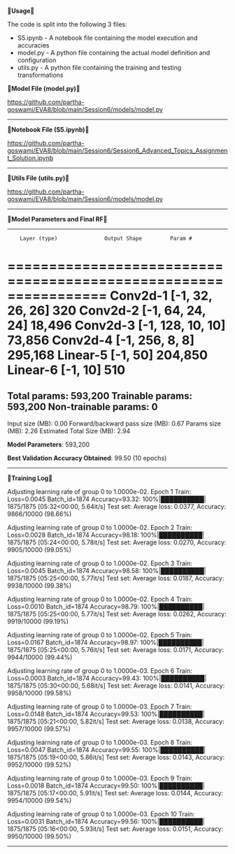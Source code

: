 &#x1F537;**Usage**&#x1F537;

The code is split into the following 3 files:

* S5.ipynb - A notebook file containing the model execution and accuracies
* model.py - A python file containing the actual model definition and configuration
* utils.py - A python file containing the training and testing transformations



&#x1F537;**Model File (model.py)**&#x1F537;


https://github.com/partha-goswami/EVA8/blob/main/Session6/models/model.py

---------------------------------------------------------------------------------------------------------------------------------------------------------------------

&#x1F537;**Notebook File (S5.ipynb)**&#x1F537;


https://github.com/partha-goswami/EVA8/blob/main/Session6/Session6_Advanced_Topics_Assignment_Solution.ipynb

---------------------------------------------------------------------------------------------------------------------------------------------------------------------

&#x1F537;**Utils File (utils.py)**&#x1F537;


https://github.com/partha-goswami/EVA8/blob/main/Session6/models/model.py

---------------------------------------------------------------------------------------------------------------------------------------------------------------------

&#x1F537;**Model Parameters and Final RF**&#x1F537;

----------------------------------------------------------------
        Layer (type)               Output Shape         Param #
================================================================
            Conv2d-1           [-1, 32, 26, 26]             320
            Conv2d-2           [-1, 64, 24, 24]          18,496
            Conv2d-3          [-1, 128, 10, 10]          73,856
            Conv2d-4            [-1, 256, 8, 8]         295,168
            Linear-5                   [-1, 50]         204,850
            Linear-6                   [-1, 10]             510
================================================================
Total params: 593,200
Trainable params: 593,200
Non-trainable params: 0
----------------------------------------------------------------
Input size (MB): 0.00
Forward/backward pass size (MB): 0.67
Params size (MB): 2.26
Estimated Total Size (MB): 2.94

**Model Parameters**: 593,200

**Best Validation Accuracy Obtained**: 99.50 (10 epochs)

---------------------------------------------------------------------------------------------------------------------------------------------------------------------

&#x1F537;**Training Log**&#x1F537;

Adjusting learning rate of group 0 to 1.0000e-02.
Epoch 1
Train: Loss=0.0045 Batch_id=1874 Accuracy=93.32: 100%|██████████| 1875/1875 [05:32<00:00,  5.64it/s]
Test set: Average loss: 0.0377, Accuracy: 9866/10000 (98.66%)

Adjusting learning rate of group 0 to 1.0000e-02.
Epoch 2
Train: Loss=0.0028 Batch_id=1874 Accuracy=98.18: 100%|██████████| 1875/1875 [05:24<00:00,  5.78it/s]
Test set: Average loss: 0.0270, Accuracy: 9905/10000 (99.05%)

Adjusting learning rate of group 0 to 1.0000e-02.
Epoch 3
Train: Loss=0.0045 Batch_id=1874 Accuracy=98.58: 100%|██████████| 1875/1875 [05:25<00:00,  5.77it/s]
Test set: Average loss: 0.0187, Accuracy: 9938/10000 (99.38%)

Adjusting learning rate of group 0 to 1.0000e-02.
Epoch 4
Train: Loss=0.0010 Batch_id=1874 Accuracy=98.79: 100%|██████████| 1875/1875 [05:25<00:00,  5.77it/s]
Test set: Average loss: 0.0262, Accuracy: 9919/10000 (99.19%)

Adjusting learning rate of group 0 to 1.0000e-02.
Epoch 5
Train: Loss=0.0167 Batch_id=1874 Accuracy=98.97: 100%|██████████| 1875/1875 [05:25<00:00,  5.76it/s]
Test set: Average loss: 0.0171, Accuracy: 9944/10000 (99.44%)

Adjusting learning rate of group 0 to 1.0000e-03.
Epoch 6
Train: Loss=0.0003 Batch_id=1874 Accuracy=99.43: 100%|██████████| 1875/1875 [05:30<00:00,  5.68it/s]
Test set: Average loss: 0.0141, Accuracy: 9958/10000 (99.58%)

Adjusting learning rate of group 0 to 1.0000e-03.
Epoch 7
Train: Loss=0.0148 Batch_id=1874 Accuracy=99.53: 100%|██████████| 1875/1875 [05:21<00:00,  5.82it/s]
Test set: Average loss: 0.0138, Accuracy: 9957/10000 (99.57%)

Adjusting learning rate of group 0 to 1.0000e-03.
Epoch 8
Train: Loss=0.0047 Batch_id=1874 Accuracy=99.55: 100%|██████████| 1875/1875 [05:19<00:00,  5.86it/s]
Test set: Average loss: 0.0143, Accuracy: 9952/10000 (99.52%)

Adjusting learning rate of group 0 to 1.0000e-03.
Epoch 9
Train: Loss=0.0018 Batch_id=1874 Accuracy=99.50: 100%|██████████| 1875/1875 [05:17<00:00,  5.91it/s]
Test set: Average loss: 0.0144, Accuracy: 9954/10000 (99.54%)

Adjusting learning rate of group 0 to 1.0000e-03.
Epoch 10
Train: Loss=0.0031 Batch_id=1874 Accuracy=99.56: 100%|██████████| 1875/1875 [05:16<00:00,  5.93it/s]
Test set: Average loss: 0.0151, Accuracy: 9950/10000 (99.50%)


---------------------------------------------------------------------------------------------------------------------------------------------------------------------
